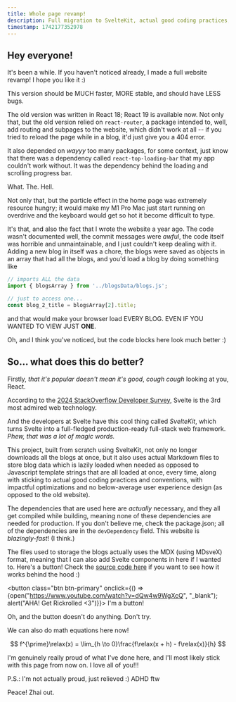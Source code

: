 ```yaml
---
title: Whole page revamp!
description: Full migration to SvelteKit, actual good coding practices, and more!
timestamp: 1742177352978
---
```


## Hey everyone!

It's been a while. If you haven't noticed already, I made a full website revamp! I hope you like it :)

This version should be MUCH faster, MORE stable, and should have LESS bugs.

The old version was written in React 18; React 19 is available now. Not only that, but the old version relied on `react-router`, a package intended to, well, add routing and subpages to the website, which didn't work at all -- if you tried to reload the page while in a blog, it'd just give you a 404 error.

It also depended on _wayyy_ too many packages, for some context, just know that there was a dependency called `react-top-loading-bar` that my app couldn't work without. It was the dependency behind the loading and scrolling progress bar.

What. The. Hell.

Not only that, but the particle effect in the home page was extremely resource hungry; it would make my M1 Pro Mac just start running on overdrive and the keyboard would get so hot it become difficult to type.

It's that, and also the fact that I wrote the website a year ago. The code wasn't documented well, the commit messages were _awful_, the code itself was horrible and unmaintainable, and I just couldn't keep dealing with it. Adding a new blog in itself was a chore, the blogs were saved as objects in an array that had all the blogs, and you'd load a blog by doing something like

```js 2,5
// imports ALL the data
import { blogsArray } from '../blogsData/blogs.js';

// just to access one...
const blog_2_title = blogsArray[2].title;
```

and that would make your browser load EVERY BLOG. EVEN IF YOU WANTED TO VIEW JUST **ONE**.

Oh, and I think you've noticed, but the code blocks here look much better :)

## So... what does this do better?

Firstly, _that it's popular doesn't mean it's good_, _cough cough_ looking at you, React.

According to the [2024 StackOverflow Developer Survey](https://survey.stackoverflow.co/2024/technology/#admired-and-desired), Svelte is the 3rd most admired web technology.

And the developers at Svelte have this cool thing called _SvelteKit_, which turns Svelte into a full-fledged production-ready full-stack web framework. _Phew, that was a lot of magic words._

This project, built from scratch using SvelteKit, not only no longer downloads all the blogs at once, but it also uses actual Markdown files to store blog data which is lazily loaded when needed as opposed to Javascript template strings that are all loaded at once, every time, along with sticking to actual good coding practices and conventions, with impactful optimizations and no below-average user experience design (as opposed to the old website).

The dependencies that are used here are _actually_ necessary, and they all get compiled while building, meaning none of these dependencies are needed for production. If you don't believe me, check the package.json; all of the dependencies are in the `devDependency` field. This website is _blazingly-fast_! (I think.)

The files used to storage the blogs actually uses the MDX (using MDsveX) format, meaning that I can also add Svelte components in here if I wanted to. Here's a button! Check the [source code here](https://github.com/hozhai/design-portfolio) if you want to see how it works behind the hood :)

<button class="btn btn-primary" onclick={() => {open("https://www.youtube.com/watch?v=dQw4w9WgXcQ", "_blank"); alert("AHA! Get Rickrolled <3")}}>
  I'm a button!
</button>

Oh, and the button doesn't do anything. Don't try.

We can also do math equations here now!

$$
f^{\prime}\relax(x) = \lim_{h \to 0}\frac{f\relax(x + h) - f\relax(x)}{h}
$$

I'm genuinely really proud of what I've done here, and I'll most likely stick with this page from now on. I love all of you!!!

P.S.: I'm not actually proud, just relieved :) ADHD ftw

Peace! Zhai out.

